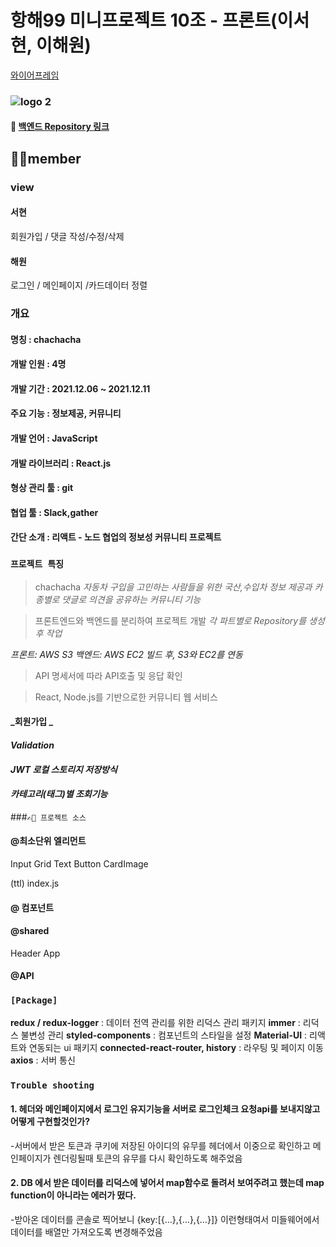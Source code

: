 # 항해99 미니프로젝트 10조 - 프론트(이서현, 이해원)
[와이어프레임](https://www.figma.com/file/UPBOgboo2mtCfwmDL3sJSO/Untitled?node-id=0%3A1) 

### ![logo 2](https://user-images.githubusercontent.com/90237570/145667526-0c8e918f-b7ef-4edb-b38d-3fcaab878b37.png)



#### 👀 [백엔드 Repository 링크](https://github.com/kwak9898/ChaChaCha_Back_end)

## 🙌🏻member

### view
#### 서현
 회원가입 / 댓글 작성/수정/삭제 
#### 해원
로그인 / 메인페이지 /카드데이터 정렬

### 개요
#### 명칭 : chachacha
#### 개발 인원 : 4명
#### 개발 기간 : 2021.12.06 ~ 2021.12.11
#### 주요 기능 : 정보제공, 커뮤니티
#### 개발 언어 : JavaScript
#### 개발 라이브러리 : React.js
#### 형상 관리 툴 : git
#### 협업 툴 : Slack,gather
#### 간단 소개 : 리액트 - 노드 협업의 정보성 커뮤니티 프로젝트


### `프로젝트 특징`
> chachacha
_자동차 구입을 고민하는 사람들을 위한 국산,수입차 정보 제공과 카종별로 댓글로 의견을 공유하는 커뮤니티 기능_

> 프론트엔드와 백엔드를 분리하여 프로젝트 개발
_각 파트별로 Repository를 생성 후 작업_

_프론트: AWS S3_
_백엔드: AWS EC2_
_빌드 후, S3와 EC2를 연동_

> API 명세서에 따라 API호출 및 응답 확인

> React, Node.js를 기반으로한 커뮤니티 웹 서비스

#### _회원가입 _
#### _Validation_
#### _JWT 로컬 스토리지 저장방식_
#### _카테고리(태그)별 조회기능_

###`✍🏻 프로젝트 소스`

#### @최소단위 엘리먼트

Input
Grid
Text
Button 
CardImage

(ttl) index.js

#### @ 컴포넌트



#### @shared
Header
App

#### @API


### `[Package]`
**redux / redux-logger** : 데이터 전역 관리를 위한 리덕스 관리 패키지
**immer** : 리덕스 불변성 관리
**styled-components** : 컴포넌트의 스타일을 설정
**Material-UI** : 리액트와 연동되는 ui 패키지
**connected-react-router, history** : 라우팅 및 페이지 이동
**axios** : 서버 통신

### `Trouble shooting`

#### 1. 헤더와 메인페이지에서 로그인 유지기능을 서버로 로그인체크 요청api를 보내지않고 어떻게 구현할것인가?
 -서버에서 받은 토큰과 쿠키에 저장된 아이디의 유무를 헤더에서 이중으로 확인하고 메인페이지가 렌더링될때 토큰의 유무를 다시 확인하도록 해주었음

#### 2. DB 에서 받은 데이터를 리덕스에 넣어서 map함수로 돌려서 보여주려고 했는데 map function이 아니라는 에러가 떴다.
-받아온 데이터를 콘솔로 찍어보니 {key:[{…},{…},{…}]} 이런형태여서 미들웨어에서 데이터를  배열만 가져오도록 변경해주었음
